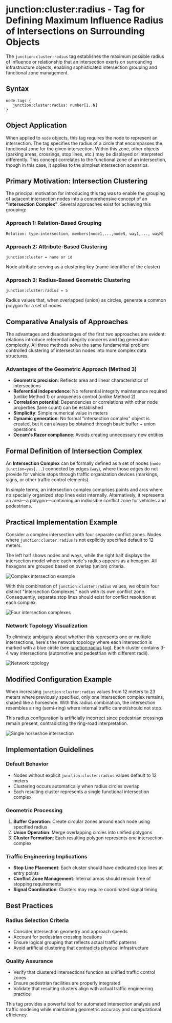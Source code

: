 # junction:cluster:radius - Tag for Defining Maximum Influence Radius of Intersections on Surrounding Objects

The `junction:cluster:radius` tag establishes the maximum possible radius of influence or relationship that an intersection exerts on surrounding infrastructure objects, enabling sophisticated intersection grouping and functional zone management.

## Syntax

```
node.tags {
   junction:cluster:radius: number[1..N]
}
```

## Object Application

When applied to `node` objects, this tag requires the node to represent an intersection. The tag specifies the radius of a circle that encompasses the functional zone for the given intersection. Within this zone, other objects (parking areas, crossings, stop lines, etc.) may be displayed or interpreted differently. This concept correlates to the functional zone of an intersection, though in this case, it applies to the simplest intersection scenarios.

## Primary Motivation: Intersection Clustering

The principal motivation for introducing this tag was to enable the grouping of adjacent intersection nodes into a comprehensive concept of an **"Intersection Complex"**. Several approaches exist for achieving this grouping:

### Approach 1: Relation-Based Grouping
```
Relation: type:intersection, members[node1,...,nodeN, way1,..., wayM]
```

### Approach 2: Attribute-Based Clustering
```
junction:cluster = name or id
```
Node attribute serving as a clustering key (name-identifier of the cluster)

### Approach 3: Radius-Based Geometric Clustering
```
junction:cluster:radius = 5
```
Radius values that, when overlapped (union) as circles, generate a common polygon for a set of nodes

## Comparative Analysis of Approaches

The advantages and disadvantages of the first two approaches are evident: relations introduce referential integrity concerns and tag generation complexity. All three methods solve the same fundamental problem: controlled clustering of intersection nodes into more complex data structures.

### Advantages of the Geometric Approach (Method 3)

- **Geometric precision**: Reflects area and linear characteristics of intersections
- **Referential independence**: No referential integrity maintenance required (unlike Method 1) or uniqueness control (unlike Method 2)
- **Correlation potential**: Dependencies or correlations with other node properties (lane count) can be established
- **Simplicity**: Simple numerical value in meters
- **Dynamic generation**: No formal "intersection complex" object is created, but it can always be obtained through basic buffer + union operations
- **Occam's Razor compliance**: Avoids creating unnecessary new entities

## Formal Definition of Intersection Complex

An **Intersection Complex** can be formally defined as a set of nodes (`node junction=yes|...`) connected by edges (`way`), where those edges do not provide for vehicle stops through traffic organization devices (markings, signs, or other traffic control elements).

In simple terms, an intersection complex comprises points and arcs where no specially organized stop lines exist internally. Alternatively, it represents an area—a polygon—containing an indivisible conflict zone for vehicles and pedestrians.

## Practical Implementation Example

Consider a complex intersection with four separate conflict zones. Nodes where `junction:cluster:radius` is not explicitly specified default to 12 meters.

The left half shows nodes and ways, while the right half displays the intersection model where each node's radius appears as a hexagon. All hexagons are grouped based on overlap (union) criteria.

![Complex intersection example](./img/junction:cluster:radius-img1.png)

With this combination of `junction:cluster:radius` values, we obtain four distinct "Intersection Complexes," each with its own conflict zone. Consequently, separate stop lines should exist for conflict resolution at each complex.

![Four intersection complexes](./img/junction:cluster:radius-img4.png)

### Network Topology Visualization

To eliminate ambiguity about whether this represents one or multiple intersections, here's the network topology where each intersection is marked with a blue circle (see [junction:radius](./node.tags.junction:radius.md) tag). Each cluster contains 3-4 way intersections (automotive and pedestrian with different radii).

![Network topology](./img/junction:cluster:radius-img5.png)

## Modified Configuration Example

When increasing `junction:cluster:radius` values from 12 meters to 23 meters where previously specified, only one intersection complex remains, shaped like a horseshoe. With this radius combination, the intersection resembles a ring (semi-ring) where internal traffic cannot/should not stop.

This radius configuration is artificially incorrect since pedestrian crossings remain present, contradicting the ring-road interpretation.

![Single horseshoe intersection](./img/junction:cluster:radius-img3.png)

## Implementation Guidelines

### Default Behavior
- Nodes without explicit `junction:cluster:radius` values default to 12 meters
- Clustering occurs automatically when radius circles overlap
- Each resulting cluster represents a single functional intersection complex

### Geometric Processing
1. **Buffer Operation**: Create circular zones around each node using specified radius
2. **Union Operation**: Merge overlapping circles into unified polygons
3. **Cluster Formation**: Each resulting polygon represents one intersection complex

### Traffic Engineering Implications
- **Stop Line Placement**: Each cluster should have dedicated stop lines at entry points
- **Conflict Zone Management**: Internal areas should remain free of stopping requirements
- **Signal Coordination**: Clusters may require coordinated signal timing

## Best Practices

### Radius Selection Criteria
- Consider intersection geometry and approach speeds
- Account for pedestrian crossing locations
- Ensure logical grouping that reflects actual traffic patterns
- Avoid artificial clustering that contradicts physical infrastructure

### Quality Assurance
- Verify that clustered intersections function as unified traffic control zones
- Ensure pedestrian facilities are properly integrated
- Validate that resulting clusters align with actual traffic engineering practice

This tag provides a powerful tool for automated intersection analysis and traffic modeling while maintaining geometric accuracy and computational efficiency.
